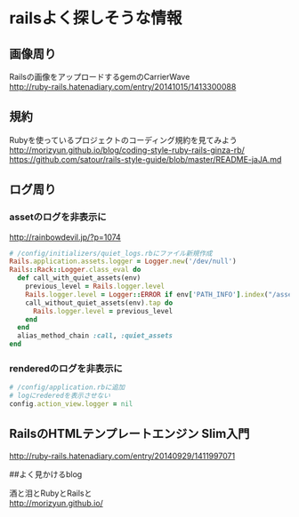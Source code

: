 
# railsよく探しそうな情報


## 画像周り

Railsの画像をアップロードするgemのCarrierWave  
http://ruby-rails.hatenadiary.com/entry/20141015/1413300088  


## 規約
Rubyを使っているプロジェクトのコーディング規約を見てみよう  
http://morizyun.github.io/blog/coding-style-ruby-rails-ginza-rb/  
https://github.com/satour/rails-style-guide/blob/master/README-jaJA.md  



## ログ周り

### assetのログを非表示に
http://rainbowdevil.jp/?p=1074
```Ruby
# /config/initializers/quiet_logs.rbにファイル新規作成
Rails.application.assets.logger = Logger.new('/dev/null') 
Rails::Rack::Logger.class_eval do
  def call_with_quiet_assets(env)
    previous_level = Rails.logger.level
    Rails.logger.level = Logger::ERROR if env['PATH_INFO'].index("/assets/") == 0
    call_without_quiet_assets(env).tap do
      Rails.logger.level = previous_level
    end
  end
  alias_method_chain :call, :quiet_assets
end
```

### renderedのログを非表示に
```Ruby
# /config/application.rbに追加
# logにrederedを表示させない
config.action_view.logger = nil
```


## RailsのHTMLテンプレートエンジン Slim入門
http://ruby-rails.hatenadiary.com/entry/20140929/1411997071  


##よく見かけるblog

酒と泪とRubyとRailsと  
http://morizyun.github.io/
